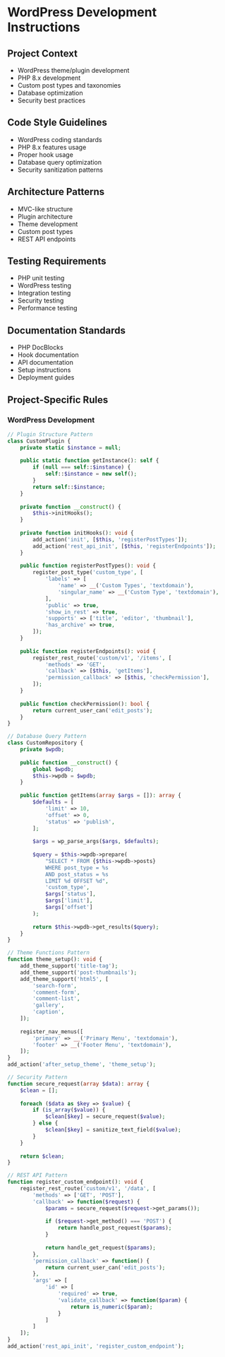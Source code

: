 # WordPress Development Instructions

## Project Context
- WordPress theme/plugin development
- PHP 8.x development
- Custom post types and taxonomies
- Database optimization
- Security best practices

## Code Style Guidelines
- WordPress coding standards
- PHP 8.x features usage
- Proper hook usage
- Database query optimization
- Security sanitization patterns

## Architecture Patterns
- MVC-like structure
- Plugin architecture
- Theme development
- Custom post types
- REST API endpoints

## Testing Requirements
- PHP unit testing
- WordPress testing
- Integration testing
- Security testing
- Performance testing

## Documentation Standards
- PHP DocBlocks
- Hook documentation
- API documentation
- Setup instructions
- Deployment guides

## Project-Specific Rules
### WordPress Development
```php
// Plugin Structure Pattern
class CustomPlugin {
    private static $instance = null;
    
    public static function getInstance(): self {
        if (null === self::$instance) {
            self::$instance = new self();
        }
        return self::$instance;
    }
    
    private function __construct() {
        $this->initHooks();
    }
    
    private function initHooks(): void {
        add_action('init', [$this, 'registerPostTypes']);
        add_action('rest_api_init', [$this, 'registerEndpoints']);
    }
    
    public function registerPostTypes(): void {
        register_post_type('custom_type', [
            'labels' => [
                'name' => __('Custom Types', 'textdomain'),
                'singular_name' => __('Custom Type', 'textdomain'),
            ],
            'public' => true,
            'show_in_rest' => true,
            'supports' => ['title', 'editor', 'thumbnail'],
            'has_archive' => true,
        ]);
    }
    
    public function registerEndpoints(): void {
        register_rest_route('custom/v1', '/items', [
            'methods' => 'GET',
            'callback' => [$this, 'getItems'],
            'permission_callback' => [$this, 'checkPermission'],
        ]);
    }
    
    public function checkPermission(): bool {
        return current_user_can('edit_posts');
    }
}

// Database Query Pattern
class CustomRepository {
    private $wpdb;
    
    public function __construct() {
        global $wpdb;
        $this->wpdb = $wpdb;
    }
    
    public function getItems(array $args = []): array {
        $defaults = [
            'limit' => 10,
            'offset' => 0,
            'status' => 'publish',
        ];
        
        $args = wp_parse_args($args, $defaults);
        
        $query = $this->wpdb->prepare(
            "SELECT * FROM {$this->wpdb->posts}
            WHERE post_type = %s
            AND post_status = %s
            LIMIT %d OFFSET %d",
            'custom_type',
            $args['status'],
            $args['limit'],
            $args['offset']
        );
        
        return $this->wpdb->get_results($query);
    }
}

// Theme Functions Pattern
function theme_setup(): void {
    add_theme_support('title-tag');
    add_theme_support('post-thumbnails');
    add_theme_support('html5', [
        'search-form',
        'comment-form',
        'comment-list',
        'gallery',
        'caption',
    ]);
    
    register_nav_menus([
        'primary' => __('Primary Menu', 'textdomain'),
        'footer' => __('Footer Menu', 'textdomain'),
    ]);
}
add_action('after_setup_theme', 'theme_setup');

// Security Pattern
function secure_request(array $data): array {
    $clean = [];
    
    foreach ($data as $key => $value) {
        if (is_array($value)) {
            $clean[$key] = secure_request($value);
        } else {
            $clean[$key] = sanitize_text_field($value);
        }
    }
    
    return $clean;
}

// REST API Pattern
function register_custom_endpoint(): void {
    register_rest_route('custom/v1', '/data', [
        'methods' => ['GET', 'POST'],
        'callback' => function($request) {
            $params = secure_request($request->get_params());
            
            if ($request->get_method() === 'POST') {
                return handle_post_request($params);
            }
            
            return handle_get_request($params);
        },
        'permission_callback' => function() {
            return current_user_can('edit_posts');
        },
        'args' => [
            'id' => [
                'required' => true,
                'validate_callback' => function($param) {
                    return is_numeric($param);
                }
            ]
        ]
    ]);
}
add_action('rest_api_init', 'register_custom_endpoint');